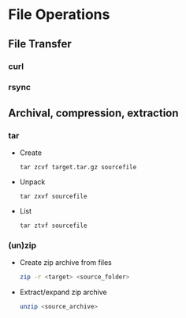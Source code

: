 # File Operations

## File Transfer

### curl

### rsync

## Archival, compression, extraction

### tar

- Create

    ```
    tar zcvf target.tar.gz sourcefile
    ```

- Unpack

    ```
    tar zxvf sourcefile
    ```

- List

    ```
    tar ztvf sourcefile
    ```

### (un)zip

- Create zip archive from files

    ```sh
    zip -r <target> <source_folder>
    ```

- Extract/expand zip archive

    ```sh
    unzip <source_archive>
    ```

